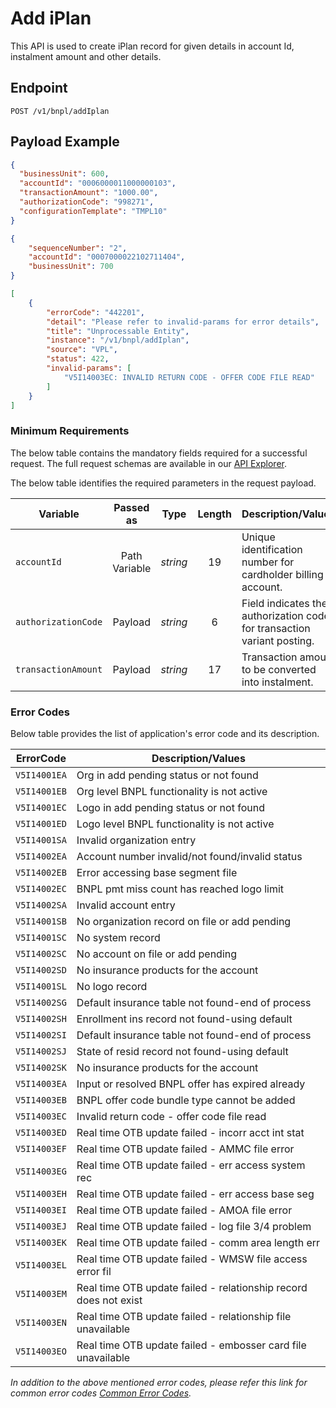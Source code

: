 # Add iPlan

This API is used to create iPlan record for given details in account Id, instalment amount and other details.

## Endpoint

`POST /v1/bnpl/addIplan`

## Payload Example

<!--
type: tab
titles: Request, Response, Error
-->

```json
{
  "businessUnit": 600,
  "accountId": "0006000011000000103",
  "transactionAmount": "1000.00",
  "authorizationCode": "998271",
  "configurationTemplate": "TMPL10"
}
```

<!--
type: tab
-->

```json
{
    "sequenceNumber": "2",
    "accountId": "0007000022102711404",
    "businessUnit": 700
}
```

<!--
type: tab
-->

```json
[
    {
        "errorCode": "442201",
        "detail": "Please refer to invalid-params for error details",
        "title": "Unprocessable Entity",
        "instance": "/v1/bnpl/addIplan",
        "source": "VPL",
        "status": 422,
        "invalid-params": [
            "V5I14003EC: INVALID RETURN CODE - OFFER CODE FILE READ"
        ]
    }
]
```

<!-- type: tab-end -->

### Minimum Requirements

The below table contains the mandatory fields required for a successful request. The full request schemas are available in our [API Explorer](../api/?type=POST&path=/v1/bnpl/addIplan).

The below table identifies the required parameters in the request payload.

| Variable | Passed as | Type | Length | Description/Values |
| -------- | :-------: | :--: | :------------: | ------------------ |
| `accountId` | Path Variable | *string* | 19 | Unique identification number for cardholder billing account. |
| `authorizationCode` | Payload | *string* | 6 | Field indicates the authorization code for transaction variant posting. |
| `transactionAmount` | Payload | *string* | 17 | Transaction amount to be converted into instalment. |

### Error Codes

Below table provides the list of application's error code and its description.

| ErrorCode |  Description/Values |
| --------  | ------------------ |
| `V5I14001EA` | Org in add pending status or not found |
| `V5I14001EB` | Org level BNPL functionality is not active |
| `V5I14001EC` | Logo in add pending status or not found |
| `V5I14001ED` | Logo level BNPL functionality is not active |
| `V5I14001SA` | Invalid organization entry |
| `V5I14002EA` | Account number invalid/not found/invalid status |
| `V5I14002EB` | Error accessing base segment file |
| `V5I14002EC` | BNPL pmt miss count has reached logo limit |
| `V5I14002SA` | Invalid account entry |
| `V5I14001SB` | No organization record on file or add pending |
| `V5I14001SC` | No system record |
| `V5I14002SC` | No account on file or add pending |
| `V5I14002SD` | No insurance products for the account  |
| `V5I14001SL` | No logo record |
| `V5I14002SG` | Default insurance table not found-end of process |
| `V5I14002SH` | Enrollment ins record not found-using default |
| `V5I14002SI` | Default insurance table not found-end of process |
| `V5I14002SJ` | State of resid record not found-using default |
| `V5I14002SK` | No insurance products for the account |
| `V5I14003EA` | Input or resolved BNPL offer has expired already |
| `V5I14003EB` | BNPL offer code bundle type cannot be added |
| `V5I14003EC` | Invalid return code - offer code file read |
| `V5I14003ED` | Real time OTB update failed - incorr acct int stat |
| `V5I14003EF` | Real time OTB update failed - AMMC file error |
| `V5I14003EG` | Real time OTB update failed - err access system rec |
| `V5I14003EH` | Real time OTB update failed - err access base seg |
| `V5I14003EI` | Real time OTB update failed - AMOA file error |
| `V5I14003EJ` | Real time OTB update failed - log file 3/4 problem |
| `V5I14003EK` | Real time OTB update failed - comm area length err |
| `V5I14003EL` | Real time OTB update failed - WMSW file access error fil |
| `V5I14003EM` | Real time OTB update failed - relationship record does not exist |
| `V5I14003EN` | Real time OTB update failed - relationship file unavailable |
| `V5I14003EO` | Real time OTB update failed - embosser card file unavailable |

*In addition to the above mentioned error codes, please refer this link for common error codes [Common Error Codes](?path=docs/Common_Error_Code.md).*
